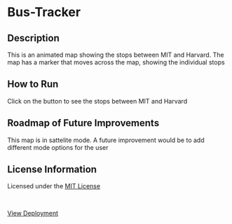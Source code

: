 # Bus-Tracker

## Description
<p>This is an animated map showing the stops between MIT and Harvard. The map has a marker that moves across the map, showing the individual stops</p>

## How to Run
<p>Click on the button to see the stops between MIT and Harvard</p>

## Roadmap of Future Improvements
<p>This map is in sattelite mode. A future improvement would be to add different mode options for the user</p>

## License Information
<p>Licensed under the <a href="https://github.com/avivafischer/Eye-Movement/blob/main/LICENSE">MIT License</a></p>

<br>

<p><a href="https://avivafischer.github.io/Bus-Tracker/">View Deployment</a></p>
